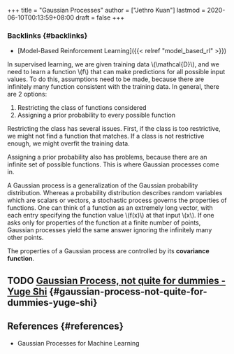 +++
title = "Gaussian Processes"
author = ["Jethro Kuan"]
lastmod = 2020-06-10T00:13:59+08:00
draft = false
+++

### Backlinks {#backlinks}

- [Model-Based Reinforcement Learning]({{< relref "model_based_rl" >}})

In supervised learning, we are given training data \\(\mathcal{D}\\), and we need to
learn a function \\(f\\) that can make predictions for all possible input values. To
do this, assumptions need to be made, because there are infinitely many function
consistent with the training data. In general, there are 2 options:

1.  Restricting the class of functions considered
2.  Assigning a prior probability to every possible function

Restricting the class has several issues. First, if the class is too
restrictive, we might not find a function that matches. If a class is not
restrictive enough, we might overfit the training data.

Assigning a prior probability also has problems, because there are an infinite
set of possible functions. This is where Gaussian processes come in.

A Gaussian process is a generalization of the Gaussian probability distribution.
Whereas a probability distribution describes random variables which are scalars
or vectors, a stochastic process governs the properties of functions. One can
think of a function as an extremely long vector, with each entry specifying the
function value \\(f(x)\\) at that input \\(x\\). If one asks only for properties of the
function at a finite number of points, Gaussian processes yield the same answer
ignoring the infinitely many other points.

The properties of a Gaussian process are controlled by its **covariance function**.

## <span class="org-todo todo TODO">TODO</span> [Gaussian Process, not quite for dummies - Yuge Shi](https://yugeten.github.io/posts/2019/09/GP/) {#gaussian-process-not-quite-for-dummies-yuge-shi}

## References {#references}

- Gaussian Processes for Machine Learning
